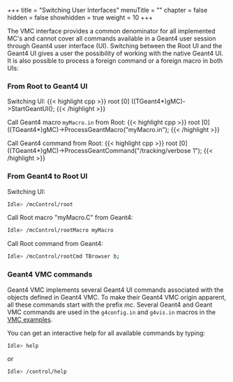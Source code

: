 +++
title = "Switching User Interfaces"
menuTitle = ""
chapter = false
hidden = false
showhidden = true
weight = 10
+++

The VMC interface provides a common denominator for all implemented MC's and cannot cover all commands available in a Geant4 user session through Geant4 user interface (UI). Switching between the Root UI and the Geant4 UI gives a user the possibility of working with the native Geant4 UI. It is also possible to process a foreign command or a foreign macro in both UIs:

### From Root to Geant4 UI

Switching UI:
{{< highlight cpp >}}
root [0] ((TGeant4*)gMC)->StartGeantUI();
{{< /highlight >}}

Call Geant4 macro `myMacro.in` from Root:
{{< highlight cpp >}}
root [0] ((TGeant4*)gMC)->ProcessGeantMacro("myMacro.in");
{{< /highlight >}}

Call Geant4 command from Root:
{{< highlight cpp >}}
root [0] ((TGeant4*)gMC)->ProcessGeantCommand("/tracking/verbose 1");
{{< /highlight >}}

### From Geant4 to Root UI

Switching UI:
```bash
Idle> /mcControl/root
```

Call Root macro "myMacro.C" from Geant4:
```bash
Idle> /mcControl/rootMacro myMacro
```

Call Root command from Geant4:
```bash
Idle> /mcControl/rootCmd TBrowser b;
```

### Geant4 VMC commands

Geant4 VMC implements several Geant4 UI commands associated with the objects defined in Geant4 VMC. To make their Geant4 VMC origin apparent, all these commands start with the prefix <i>mc</i>.  Several Geant4 and Geant VMC commands are used in the `g4config.in` and `g4vis.in`  macros in the [VMC examples](http://ivana.home.cern.ch/ivana/examples_html/index.html).

You can get an interactive help for all available commands by typing:
```bash
Idle> help
```
or
```bash
Idle> /control/help
```
